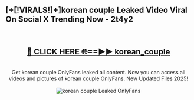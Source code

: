 <h2>[+[!VIRALS!]+]korean couple Leaked Video Viral On Social X Trending Now - 2t4y2</h2>
<br>
<div align="center">
<h2><a href="https://libra.edu.pl?korean_couple" rel="nofollow">🔴 CLICK HERE 🌐==►► korean_couple</a></h2>
<br>
Get korean couple OnlyFans leaked all content. Now you can access all videos and pictures of korean couple OnlyFans. New Updated Files 2025!
<br>
<br>
<a href="https://libra.edu.pl?korean_couple" rel="nofollow" data-target="animated-image.originalLink"><img src="https://i.ibb.co.com/WyWwxjT/player-gif2.gif" alt="korean couple Leaked OnlyFans" style="max-width: 100%; display: inline-block;" data-target="animated-image.originalImage"></a>
</div>
<br>
